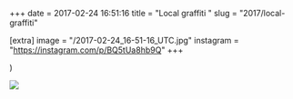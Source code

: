 +++
date = 2017-02-24 16:51:16
title = "Local graffiti "
slug = "2017/local-graffiti"

[extra]
image = "/2017-02-24_16-51-16_UTC.jpg"
instagram = "https://instagram.com/p/BQ5tUa8hb9Q"
+++

)

<img src="/2017-02-24_16-51-16_UTC.jpg" />
